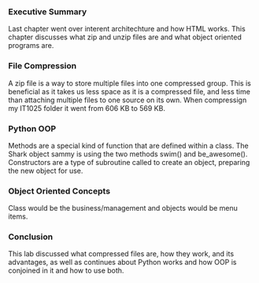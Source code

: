 ### Executive Summary 
Last chapter went over interent architechture and how HTML works. This chapter discusses what zip and unzip files are and what object oriented programs are.
### File Compression
A zip file is a way to store multiple files into one compressed group. This is beneficial as it takes us less space as it is a compressed file, and less time than attaching multiple files to one source on its own. When compressign my IT1025 folder it went from 606 KB to 569 KB.
### Python OOP
Methods are a special kind of function that are defined within a class. The Shark object sammy is using the two methods swim() and be_awesome(). Constructors are a type of subroutine called to create an object, preparing the new object for use.
### Object Oriented Concepts
Class would be the business/management and objects would be menu items.
### Conclusion
 This lab discussed what compressed files are, how they work, and its advantages, as well as continues about Python works and how OOP is conjoined in it and how to use both.
